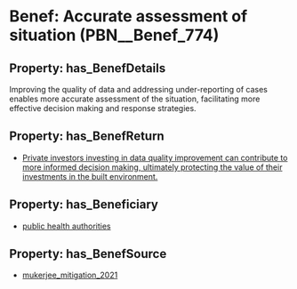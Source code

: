 # Benef: __Accurate assessment of situation__ (PBN__Benef_774)

## Property: has_BenefDetails

Improving the quality of data and addressing under-reporting of cases enables more accurate assessment of the situation, facilitating more effective decision making and response strategies.

## Property: has_BenefReturn

* [Private investors investing in data quality improvement can contribute to more informed decision making, ultimately protecting the value of their investments in the built environment.](../BenefReturn/PBN__BenefReturn_844)

## Property: has_Beneficiary

* [public health authorities](../Stakeholder/PBN__Stakeholder_0)

## Property: has_BenefSource

* [mukerjee_mitigation_2021](../Article/PBN__Article_154)

